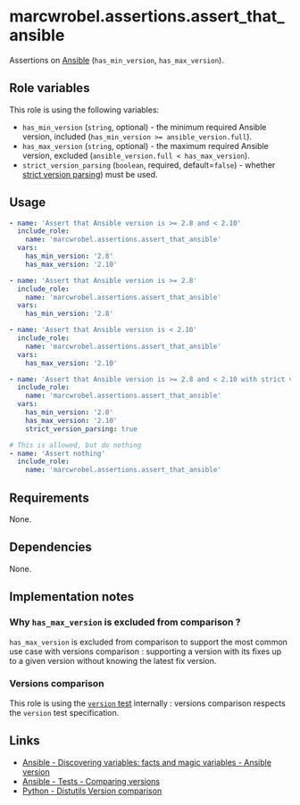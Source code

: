 # marcwrobel.assertions.assert_that_ansible

Assertions on [Ansible](https://www.ansible.com/) (`has_min_version`, `has_max_version`).

## Role variables

This role is using the following variables:

- `has_min_version` (`string`, optional) - the minimum required Ansible version, included (`has_min_version >= ansible_version.full`).
- `has_max_version` (`string`, optional) - the maximum required Ansible version, excluded (`ansible_version.full < has_max_version`).
- `strict_version_parsing` (`boolean`, required, default=`false`) - whether [strict version parsing](https://docs.ansible.com/ansible/latest/user_guide/playbooks_tests.html#comparing-versions))
  must be used.

## Usage

```yaml
- name: 'Assert that Ansible version is >= 2.8 and < 2.10'
  include_role:
    name: 'marcwrobel.assertions.assert_that_ansible'
  vars:
    has_min_version: '2.8'
    has_max_version: '2.10'

- name: 'Assert that Ansible version is >= 2.8'
  include_role:
    name: 'marcwrobel.assertions.assert_that_ansible'
  vars:
    has_min_version: '2.8'

- name: 'Assert that Ansible version is < 2.10'
  include_role:
    name: 'marcwrobel.assertions.assert_that_ansible'
  vars:
    has_max_version: '2.10'

- name: 'Assert that Ansible version is >= 2.8 and < 2.10 with strict version parsing'
  include_role:
    name: 'marcwrobel.assertions.assert_that_ansible'
  vars:
    has_min_version: '2.8'
    has_max_version: '2.10'
    strict_version_parsing: true

# This is allowed, but do nothing
- name: 'Assert nothing'
  include_role:
    name: 'marcwrobel.assertions.assert_that_ansible'
```

## Requirements

None.

## Dependencies

None.

## Implementation notes

### Why `has_max_version` is excluded from comparison ?

`has_max_version` is excluded from comparison to support the most common use case with versions comparison : supporting a version with its fixes up to a given
version without knowing the latest fix version.

### Versions comparison
This role is using the [`version` test](https://docs.ansible.com/ansible/latest/user_guide/playbooks_tests.html#comparing-versions) internally : versions
comparison respects the `version` test specification.

## Links

- [Ansible - Discovering variables: facts and magic variables - Ansible version](https://docs.ansible.com/ansible/latest/user_guide/playbooks_vars_facts.html#ansible-version)
- [Ansible - Tests - Comparing versions](https://docs.ansible.com/ansible/latest/user_guide/playbooks_tests.html#comparing-versions)
- [Python - Distutils Version comparison](https://wiki.python.org/moin/Distutils/VersionComparison)

